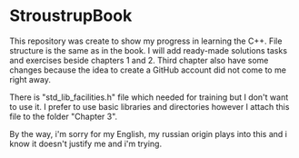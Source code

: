 # StroustrupBook
This repository was create to show my progress in learning the С++.
File structure is the same as in the book.
I will add ready-made solutions tasks and exercises beside chapters 1 and 2.
Third chapter also have some changes because the idea to create a GitHub account did not come to me right away.

There is "std_lib_facilities.h" file which needed for training but I don't want to use it. I prefer to use basic libraries and directories however I attach this file to the folder "Chapter 3".

By the way, i'm sorry for my English, my russian origin plays into this and i know it doesn't justify me and i'm trying.
